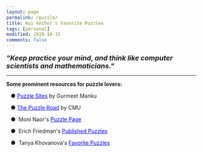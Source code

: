 ```yaml
---
layout: page
permalink: /puzzle/
title: Rui Anchor's Favorite Puzzles
tags: [personal]
modified: 2019-10-15
comments: false
---
```


<strong><i><font size = "+1">"Keep practice your mind, and think like computer scientists and mathematicians."</font></i></strong>

----

<strong>Some prominent resources for puzzle lovers:</strong>

<p>&nbsp;&nbsp;&nbsp;&#9679;&nbsp;<a href="https://gurmeet.net/computer-science/puzzle-sites/index.html" style="color:rgb(0,0,255)">Puzzle Sites</a> by Gurmeet Manku</p>

<p>&nbsp;&nbsp;&nbsp;&#9679;&nbsp;<a href="http://www.cs.cmu.edu/puzzle/" style="color:rgb(0,0,255)">The Puzzle Road</a> by CMU</p>

<p>&nbsp;&nbsp;&nbsp;&#9679;&nbsp; Moni Naor's <a href="http://www.wisdom.weizmann.ac.il/~naor/puzzler.html" style="color:rgb(0,0,255)">Puzzle Page</a></p>

<p>&nbsp;&nbsp;&nbsp;&#9679;&nbsp; Erich Friedman's <a href="https://www2.stetson.edu/~efriedma/published/" style="color:rgb(0,0,255)">Published Puzzles</a></p>

<p>&nbsp;&nbsp;&nbsp;&#9679;&nbsp; Tanya Khovanova's <a href="http://www.tanyakhovanova.com/Puzzles/" style="color:rgb(0,0,255)">Favorite Puzzles</a></p>

